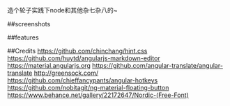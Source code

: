 造个轮子实践下node和其他杂七杂八的~

##screenshots

##features


##Credits
https://github.com/chinchang/hint.css
https://github.com/huytd/angularjs-markdown-editor
https://material.angularjs.org
https://github.com/angular-translate/angular-translate
http://greensock.com/
https://github.com/chieffancypants/angular-hotkeys
https://github.com/nobitagit/ng-material-floating-button
https://www.behance.net/gallery/22172647/Nordic-(Free-Font)